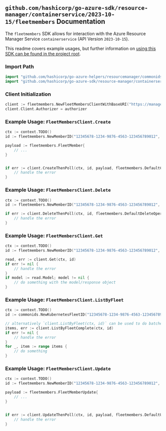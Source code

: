 
## `github.com/hashicorp/go-azure-sdk/resource-manager/containerservice/2023-10-15/fleetmembers` Documentation

The `fleetmembers` SDK allows for interaction with the Azure Resource Manager Service `containerservice` (API Version `2023-10-15`).

This readme covers example usages, but further information on [using this SDK can be found in the project root](https://github.com/hashicorp/go-azure-sdk/tree/main/docs).

### Import Path

```go
import "github.com/hashicorp/go-azure-helpers/resourcemanager/commonids"
import "github.com/hashicorp/go-azure-sdk/resource-manager/containerservice/2023-10-15/fleetmembers"
```


### Client Initialization

```go
client := fleetmembers.NewFleetMembersClientWithBaseURI("https://management.azure.com")
client.Client.Authorizer = authorizer
```


### Example Usage: `FleetMembersClient.Create`

```go
ctx := context.TODO()
id := fleetmembers.NewMemberID("12345678-1234-9876-4563-123456789012", "example-resource-group", "fleetValue", "memberValue")

payload := fleetmembers.FleetMember{
	// ...
}


if err := client.CreateThenPoll(ctx, id, payload, fleetmembers.DefaultCreateOperationOptions()); err != nil {
	// handle the error
}
```


### Example Usage: `FleetMembersClient.Delete`

```go
ctx := context.TODO()
id := fleetmembers.NewMemberID("12345678-1234-9876-4563-123456789012", "example-resource-group", "fleetValue", "memberValue")

if err := client.DeleteThenPoll(ctx, id, fleetmembers.DefaultDeleteOperationOptions()); err != nil {
	// handle the error
}
```


### Example Usage: `FleetMembersClient.Get`

```go
ctx := context.TODO()
id := fleetmembers.NewMemberID("12345678-1234-9876-4563-123456789012", "example-resource-group", "fleetValue", "memberValue")

read, err := client.Get(ctx, id)
if err != nil {
	// handle the error
}
if model := read.Model; model != nil {
	// do something with the model/response object
}
```


### Example Usage: `FleetMembersClient.ListByFleet`

```go
ctx := context.TODO()
id := commonids.NewKubernetesFleetID("12345678-1234-9876-4563-123456789012", "example-resource-group", "fleetValue")

// alternatively `client.ListByFleet(ctx, id)` can be used to do batched pagination
items, err := client.ListByFleetComplete(ctx, id)
if err != nil {
	// handle the error
}
for _, item := range items {
	// do something
}
```


### Example Usage: `FleetMembersClient.Update`

```go
ctx := context.TODO()
id := fleetmembers.NewMemberID("12345678-1234-9876-4563-123456789012", "example-resource-group", "fleetValue", "memberValue")

payload := fleetmembers.FleetMemberUpdate{
	// ...
}


if err := client.UpdateThenPoll(ctx, id, payload, fleetmembers.DefaultUpdateOperationOptions()); err != nil {
	// handle the error
}
```
